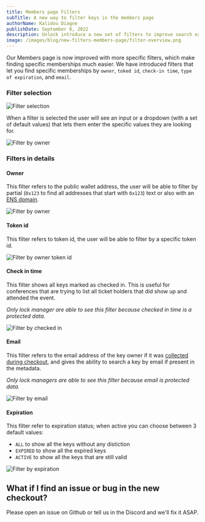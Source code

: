 ```yaml
---
title: Members page Filters
subTitle: A new way to filter keys in the members page
authorName: Kalidou Diagne
publishDate: September 8, 2022
description: Unlock introduce a new set of filters to improve search experience.
image: /images/blog/new-filters-members-page/filter-overview.png
---
```


Our Members page is now improved with more specific filters, which make finding specific memberships much easier.
We have introduced filters that let you find specific memberships by `owner`, `toked id`, `check-in time`, `type of expiration`, and `email`.

### Filter selection

![Filter selection](/images/blog/new-filters-members-page/filter-selection.png)

When a filter is selected the user will see an input or a dropdown (with a set of default values) that lets them enter the specific values they are looking for.

![Filter by owner](/images/blog/new-filters-members-page/filter-by-owner.png)

### Filters in details

#### Owner

This filter refers to the public wallet address, the user will be able to filter by partial (`0x123` to find all addresses that start with `0x123`) text or also with an [ENS domain](https://ens.domains/).

![Filter by owner](/images/blog/new-filters-members-page/filter-by-owner-partial.png)

#### Token id

This filter refers to token id, the user will be able to filter by a specific token id.

![Filter by owner token id](/images/blog/new-filters-members-page/filter-by-token-id.png)

#### Check in time

This filter shows all keys marked as checked in. This is useful for conferences that are trying to list all ticket holders that did show up and attended the event.

_Only lock manager are able to see this filter because checked in time is a protected data._

![Filter by checked in](/images/blog/new-filters-members-page/filter-checked-in.png)

#### Email

This filter refers to the email address of the key owner if it was [collected during checkout](https://docs.unlock-protocol.com/tools/checkout/collecting-metadata), and gives the ability to search a key by email if present in the metadata.

_Only lock managers are able to see this filter because email is protected data._

![Filter by email](/images/blog/new-filters-members-page/filter-by-email.png)

#### Expiration

This filter refer to expiration status; when active you can choose between 3 default values:

- `ALL` to show all the keys without any distiction
- `EXPIRED` to show all the expired keys
- `ACTIVE` to show all the keys that are still valid

![Filter by expiration](/images/blog/new-filters-members-page/filter-by-expiration.png)

## What if I find an issue or bug in the new checkout?

Please open an issue on Github or tell us in the Discord and we'll fix it ASAP.
